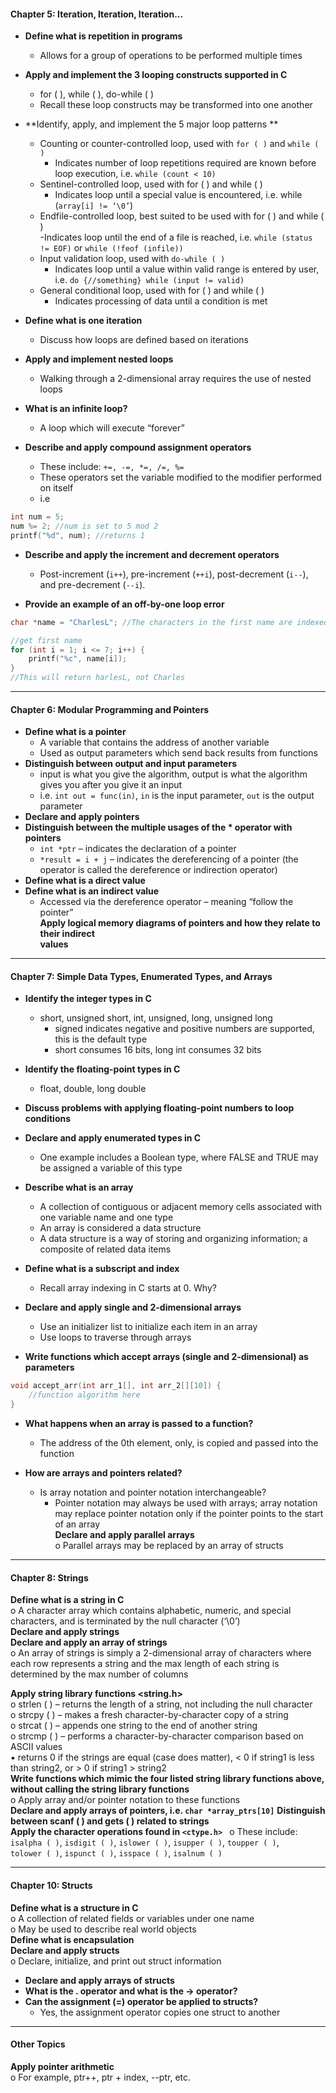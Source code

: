 #### Chapter 5: Iteration, Iteration, Iteration...  

- **Define what is repetition in programs**
	- Allows for a group of operations to be performed multiple times

- **Apply and implement the 3 looping constructs supported in C**
	- for ( ), while ( ), do-while ( ) 
	- Recall these loop constructs may be transformed into one another  

- **Identify, apply, and implement the 5 major loop patterns **
	- Counting or counter-controlled loop, used with `for ( )` and `while ( )`  
		- Indicates number of loop repetitions required are known before loop execution, i.e. `while (count < 10)`
	- Sentinel-controlled loop, used with for ( ) and while ( )  
		- Indicates loop until a special value is encountered, i.e. while  (`array[i] != ‘\0’`)  
	- Endfile-controlled loop, best suited to be used with for ( ) and while ( )  
		-Indicates loop until the end of a file is reached, i.e. `while (status  != EOF)` or `while (!feof (infile))`  
	- Input validation loop, used with `do-while ( )` 
		- Indicates loop until a value within valid range is entered by user, i.e. `do {//something} while (input != valid)`
	- General conditional loop, used with for ( ) and while ( )  
		- Indicates processing of data until a condition is met 

- **Define what is one iteration**
	- Discuss how loops are defined based on iterations

- **Apply and implement nested loops**
	- Walking through a 2-dimensional array requires the use of nested loops  

- **What is an infinite loop?**
	- A loop which will execute “forever”  

- **Describe and apply compound assignment operators** 
	- These include: `+=, -=, *=, /=, %=`
	- These operators set the variable modified to the modifier performed on itself 
	- i.e
```c
int num = 5;
num %= 2; //num is set to 5 mod 2
printf("%d", num); //returns 1
```

- **Describe and apply the increment and decrement operators**  
	- Post-increment (`i++`), pre-increment (`++i`), post-decrement (`i--`), and pre-decrement (`--i`). 

- **Provide an example of an off-by-one loop error**
```c
char *name = "CharlesL"; //The characters in the first name are indexed from 0 to 6, not 1 to 7.

//get first name
for (int i = 1; i <= 7; i++) {
	printf("%c", name[i]);
}
//This will return harlesL, not Charles
```

___

#### Chapter 6: Modular Programming and Pointers  

- **Define what is a pointer**
	- A variable that contains the address of another variable  
	- Used as output parameters which send back results from functions  
- **Distinguish between output and input parameters**  
	- input is what you give the algorithm, output is what the algorithm gives you after you give it an input
	- i.e. `int out = func(in)`, `in` is the input parameter, `out` is the output parameter
- **Declare and apply pointers**  
- **Distinguish between the multiple usages of the * operator with pointers**  
	- `int *ptr` – indicates the declaration of a pointer  
	- `*result = i + j` – indicates the dereferencing of a pointer (the operator is called the dereference or indirection operator)  
- **Define what is a direct value**
- **Define what is an indirect value**  
	- Accessed via the dereference operator – meaning “follow the pointer”  
**Apply logical memory diagrams of pointers and how they relate to their indirect  
values**  

____

#### Chapter 7: Simple Data Types, Enumerated Types, and Arrays  

- **Identify the integer types in C**  
	- short, unsigned short, int, unsigned, long, unsigned long  
		- signed indicates negative and positive numbers are supported, this is the default type  
		- short consumes 16 bits, long int consumes 32 bits

- **Identify the floating-point types in C** 
	- float, double, long double  

- **Discuss problems with applying floating-point numbers to loop conditions**  


- **Declare and apply enumerated types in C**  
	-  One example includes a Boolean type, where FALSE and TRUE may be assigned a variable of this type  

- **Describe what is an array**  
	- A collection of contiguous or adjacent memory cells associated with one variable name and one type  
	- An array is considered a data structure  
	- A data structure is a way of storing and organizing information; a composite of related data items  

- **Define what is a subscript and index**  
	- Recall array indexing in C starts at 0. Why?  

- **Declare and apply single and 2-dimensional arrays**  
	- Use an initializer list to initialize each item in an array  
	- Use loops to traverse through arrays  

- **Write functions which accept arrays (single and 2-dimensional) as parameters**  
```c
void accept_arr(int arr_1[], int arr_2[][10]) {
	//function algorithm here
}
```

- **What happens when an array is passed to a function?**  
	- The address of the 0th element, only, is copied and passed into the  function  

- **How are arrays and pointers related?**  
	- Is array notation and pointer notation interchangeable?  
		- Pointer notation may always be used with arrays; array notation may replace pointer notation only if the pointer points to the start of an array  
**Declare and apply parallel arrays**  
o Parallel arrays may be replaced by an array of structs  

___

#### Chapter 8: Strings  

**Define what is a string in C**  
o A character array which contains alphabetic, numeric, and special  
characters, and is terminated by the null character (‘\0’)  
**Declare and apply strings**  
**Declare and apply an array of strings**  
o An array of strings is simply a 2-dimensional array of characters where  
each row represents a string and the max length of each string is  
determined by the max number of columns

**Apply string library functions <string.h>**  
o strlen ( ) – returns the length of a string, not including the null character  
o strcpy ( ) – makes a fresh character-by-character copy of a string  
o strcat ( ) – appends one string to the end of another string  
o strcmp ( ) – performs a character-by-character comparison based on ASCII values  
▪ returns 0 if the strings are equal (case does matter), < 0 if string1 is less than string2, or > 0 if string1 > string2  
**Write functions which mimic the four listed string library functions above, without calling the string library functions**  
o Apply array and/or pointer notation to these functions  
**Declare and apply arrays of pointers, i.e. `char *array_ptrs[10]`** 
**Distinguish between scanf ( ) and gets ( ) related to strings**  
**Apply the character operations found in `<ctype.h> `** 
o These include: `isalpha ( )`, `isdigit ( )`, `islower ( )`, `isupper ( )`, `toupper ( )`,  
`tolower ( )`, `ispunct ( )`, `isspace ( )`, `isalnum ( )`  

___

#### Chapter 10: Structs  

**Define what is a structure in C**  
o A collection of related fields or variables under one name  
o May be used to describe real world objects  
**Define what is encapsulation**  
**Declare and apply structs**  
o Declare, initialize, and print out struct information  
- **Declare and apply arrays of structs**  
- **What is the . operator and what is the -> operator?**  
- **Can the assignment (=) operator be applied to structs?**  
	- Yes, the assignment operator copies one struct to another  

___
#### Other Topics  

**Apply pointer arithmetic**  
o For example, ptr++, ptr + index, --ptr, etc.